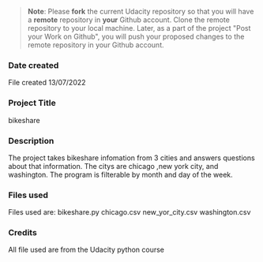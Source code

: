 >**Note**: Please **fork** the current Udacity repository so that you will have a **remote** repository in **your** Github account. Clone the remote repository to your local machine. Later, as a part of the project "Post your Work on Github", you will push your proposed changes to the remote repository in your Github account.

### Date created
File created 13/07/2022

### Project Title
bikeshare

### Description
The project takes bikeshare infomation from 3 cities and answers questions about that information.
The citys are chicago ,new york city, and washington.
The program is filterable by month and day of the week.

### Files used
Files used are:
bikeshare.py
chicago.csv
new_yor_city.csv
washington.csv

### Credits
All file used are from the Udacity python course

